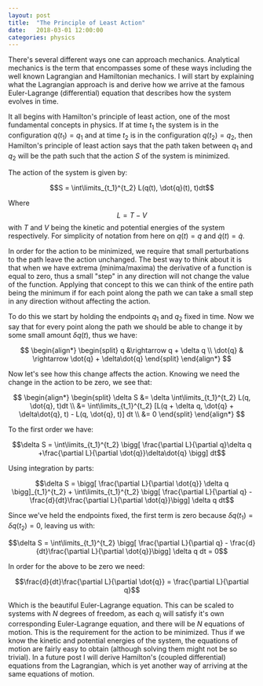 ```yaml
---
layout: post
title:  "The Principle of Least Action"
date:   2018-03-01 12:00:00
categories: physics
---
```


There's several different ways one can approach mechanics. Analytical mechanics is the term that encompasses some of these ways including the well known Lagrangian and Hamiltonian mechanics. I will start by explaining what the Lagrangian approach is and derive how we arrive at the famous Euler-Lagrange (differential) equation that describes how the system evolves in time.

It all begins with Hamilton's principle of least action, one of the most fundamental concepts in physics. If at time $t_1$ the system is in the configuration $q(t_1) = q_1$ and at time $t_2$ is in the configuration $q(t_2) = q_2$, then Hamilton's principle of least action says that the path taken between $q_1$ and $q_2$ will be the path such that the action $S$ of the system is minimized.

The action of the system is given by:

$$S = \int\limits_{t_1}^{t_2} L(q(t), \dot{q}(t), t)dt$$

Where $$L = T - V$$ with $T$ and $V$ being the kinetic and potential energies of the system respectively. For simplicity of notation from here on $q(t) = q$ and $\dot{q}(t) = \dot{q}$.

In order for the action to be minimized, we require that small perturbations to the path leave the action unchanged. The best way to think about it is that when we have extrema (minima/maxima) the derivative of a function is equal to zero, thus a small "step" in any direction will not change the value of the function. Applying that concept to this we can think of the entire path being the minimum if for each point along the path we can take a small step in any direction without affecting the action.

To do this we start by holding the endpoints $q_1$ and $q_2$ fixed in time. Now we say that for every point along the path we should be able to change it by some small amount $\delta q(t)$, thus we have:

$$
\begin{align*}
\begin{split}
	q  &\rightarrow q + \delta q \\
	\dot{q} & \rightarrow \dot{q} + \delta\dot{q}
\end{split}
\end{align*}
$$

Now let's see how this change affects the action. Knowing we need the change in the action to be zero, we see that:

$$
\begin{align*}
\begin{split}
	\delta S &= \delta \int\limits_{t_1}^{t_2} L(q, \dot{q}, t)dt \\
	&= \int\limits_{t_1}^{t_2} [L(q + \delta q, \dot{q} + \delta\dot{q}, t) - L(q, \dot{q}, t)] dt \\
	&= 0
\end{split}
\end{align*}
$$

To the first order we have:

$$\delta S = \int\limits_{t_1}^{t_2} \bigg[ \frac{\partial L}{\partial q}\delta q +\frac{\partial L}{\partial \dot{q}}\delta\dot{q} \bigg] dt$$

Using integration by parts:

$$\delta S = \bigg[ \frac{\partial L}{\partial \dot{q}} \delta q \bigg]_{t_1}^{t_2} +  \int\limits_{t_1}^{t_2} \bigg[ \frac{\partial L}{\partial q} - \frac{d}{dt}\frac{\partial L}{\partial \dot{q}}\bigg] \delta q dt$$

Since we've held the endpoints fixed, the first term is zero because $\delta q(t_1) = \delta q(t_2) = 0$, leaving us with:

$$\delta S = \int\limits_{t_1}^{t_2} \bigg[ \frac{\partial L}{\partial q} - \frac{d}{dt}\frac{\partial L}{\partial \dot{q}}\bigg] \delta q dt = 0$$

In order for the above to be zero we need:

$$\frac{d}{dt}\frac{\partial L}{\partial \dot{q}} = \frac{\partial L}{\partial q}$$

Which is the beautiful Euler-Lagrange equation. This can be scaled to systems with $N$ degrees of freedom, as each $q_i$ will satisfy it's own corresponding Euler-Lagrange equation, and there will be $N$ equations of motion. This is the requirement for the action to be minimized. Thus if we know the kinetic and potential energies of the system, the equations of motion are fairly easy to obtain (although solving them might not be so trivial). In a future post I will derive Hamilton's (coupled differential) equations from the Lagrangian, which is yet another way of arriving at the same equations of motion.
